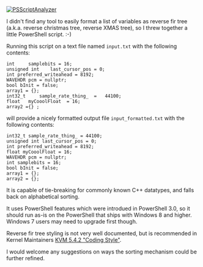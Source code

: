 [![PSScriptAnalyzer](https://github.com/sukibaby/ReverseFirTree/actions/workflows/powershell.yml/badge.svg?branch=master&event=push)](https://github.com/sukibaby/ReverseFirTree/actions/workflows/powershell.yml)

I didn't find any tool to easily format a list of variables as reverse fir tree (a.k.a. reverse christmas tree, reverse XMAS tree), so I threw together a little PowerShell script. :-)

Running this script on a text file named `input.txt` with the following contents:
```
int 	samplebits = 16;
unsigned int	last_cursor_pos = 0;
int	preferred_writeahead = 8192;
WAVEHDR	pcm = nullptr;
bool bInit = false;
array1 = {};
int32_t	    sample_rate_thing_  =   44100;
float   myCooolFloat  = 16;
array2 ={} ;
```

will provide a nicely formatted output file `input_formatted.txt` with the following contents:
```
int32_t sample_rate_thing_ = 44100;
unsigned int last_cursor_pos = 0;
int preferred_writeahead = 8192;
float myCooolFloat = 16;
WAVEHDR pcm = nullptr;
int samplebits = 16;
bool bInit = false;
array1 = {};
array2 = {};
```

It is capable of tie-breaking for commonly known C++ datatypes, and falls back on alphabetical sorting.

It uses PowerShell features which were introdued in PowerShell 3.0, so it should run as-is on the PowerShell that ships with Windows 8 and higher. Windows 7 users may need to upgrade first though.

Reverse fir tree styling is not very well documented, but is recommended in Kernel Maintainers [KVM 5.4.2 "Coding Style"](https://docs.kernel.org/process/maintainer-kvm-x86.html).

I would welcome any suggestions on ways the sorting mechanism could be further refined.
